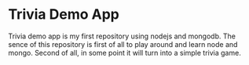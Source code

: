 # Trivia Demo App
Trivia demo app is my first repository using nodejs and mongodb.
The sence of this repository is first of all to play around and learn node and mongo.
Second of all, in some point it will turn into a simple trivia game.
